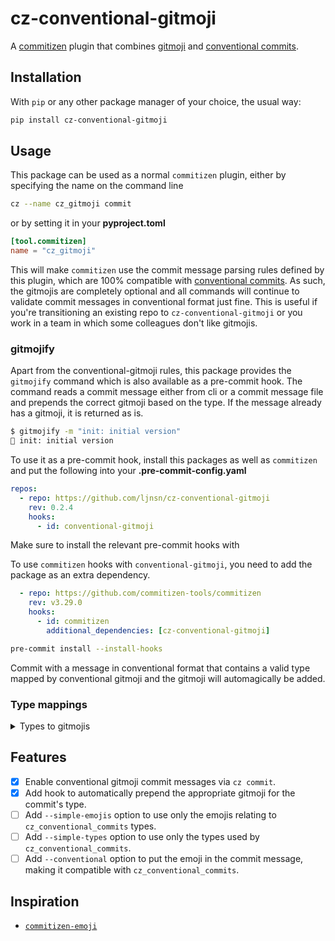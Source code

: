 # cz-conventional-gitmoji

A [commitizen](https://github.com/commitizen-tools/commitizen) plugin that combines [gitmoji](https://gitmoji.dev/) and [conventional commits](https://www.conventionalcommits.org/en/v1.0.0/).

## Installation

With `pip` or any other package manager of your choice, the usual way:

```bash
pip install cz-conventional-gitmoji
```

## Usage

This package can be used as a normal `commitizen` plugin, either by specifying the name on the command line

```bash
cz --name cz_gitmoji commit
```

or by setting it in your **pyproject.toml**

```toml
[tool.commitizen]
name = "cz_gitmoji"
```

This will make `commitizen` use the commit message parsing rules defined by this plugin, which are 100% compatible with [conventional commits](https://www.conventionalcommits.org/en/v1.0.0/). As such, the gitmojis are completely optional and all commands will continue to validate commit messages in conventional format just fine. This is useful if you're transitioning an existing repo to `cz-conventional-gitmoji` or you work in a team in which some colleagues don't like gitmojis.

### gitmojify

Apart from the conventional-gitmoji rules, this package provides the `gitmojify` command which is also available as a pre-commit hook. The command reads a commit message either from cli or a commit message file and prepends the correct gitmoji based on the type. If the message already has a gitmoji, it is returned as is.

```bash
$ gitmojify -m "init: initial version"
🎉 init: initial version
```

To use it as a pre-commit hook, install this packages as well as `commitizen` and put the following into your **.pre-commit-config.yaml**

```yaml
repos:
  - repo: https://github.com/ljnsn/cz-conventional-gitmoji
    rev: 0.2.4
    hooks:
      - id: conventional-gitmoji
```

Make sure to install the relevant pre-commit hooks with

To use `commitizen` hooks with `conventional-gitmoji`, you need to add the package as an extra dependency.

```yaml
  - repo: https://github.com/commitizen-tools/commitizen
    rev: v3.29.0
    hooks:
      - id: commitizen
        additional_dependencies: [cz-conventional-gitmoji]
```

```bash
pre-commit install --install-hooks
```

Commit with a message in conventional format that contains a valid type mapped by conventional gitmoji and the gitmoji will automagically be added.

### Type mappings

<details>
<summary>Types to gitmojis</summary>

| Type | Emoji |
|------|-------|
| `fix` | 🐛 |
| `feat` | ✨ |
| `docs` | 📝 |
| `style` | 🎨 |
| `refactor` | ♻️ |
| `perf` | ⚡️ |
| `test` | ✅ |
| `build` | 👷 |
| `ci` | 💚 |
| `revert` | ⏪️ |
| `dump` | 🔥 |
| `hotfix` | 🚑️ |
| `deploy` | 🚀 |
| `ui` | 💄 |
| `init` | 🎉 |
| `security` | 🔒️ |
| `secret` | 🔐 |
| `bump` | 🔖 |
| `fix`-lint | 🚨 |
| `wip` | 🚧 |
| `dep-drop` | ⬇️ |
| `dep-bump` | ⬆️ |
| `pin` | 📌 |
| `analytics` | 📈 |
| `dep-add` | ➕ |
| `dep-rm` | ➖ |
| `config` | 🔧 |
| `script` | 🔨 |
| `lang` | 🌐 |
| `typo` | ✏️ |
| `poop` | 💩 |
| `merge` | 🔀 |
| `package` | 📦️ |
| `external` | 👽️ |
| `resource` | 🚚 |
| `license` | 📄 |
| `boom` | 💥 |
| `asset` | 🍱 |
| `accessibility` | ♿️ |
| `source-docs` | 💡 |
| `beer` | 🍻 |
| `text` | 💬 |
| `db` | 🗃️ |
| `logs-add` | 🔊 |
| `logs-rm` | 🔇 |
| `people` | 👥 |
| `ux` | 🚸 |
| `arch` | 🏗️ |
| `design` | 📱 |
| `mock` | 🤡 |
| `egg` | 🥚 |
| `ignore` | 🙈 |
| `snap` | 📸 |
| `experiment` | ⚗️ |
| `seo` | 🔍️ |
| `types` | 🏷️ |
| `seed` | 🌱 |
| `flag` | 🚩 |
| `catch` | 🥅 |
| `animation` | 💫 |
| `deprecation` | 🗑️ |
| `auth` | 🛂 |
| `fix-simple` | 🩹 |
| `exploration` | 🧐 |
| `dead` | ⚰️ |
| `test-fail` | 🧪 |
| `logic` | 👔 |
| `health` | 🩺 |
| `infra` | 🧱 |
| `devxp` | 🧑‍💻 |
| `money` | 💸 |
| `threading` | 🧵 |
| `validation` | 🦺 |
| `chore` | 🧹 |

</details>

## Features

- [x] Enable conventional gitmoji commit messages via `cz commit`.
- [x] Add hook to automatically prepend the appropriate gitmoji for the commit's type.
- [ ] Add `--simple-emojis` option to use only the emojis relating to `cz_conventional_commits` types.
- [ ] Add `--simple-types` option to use only the types used by `cz_conventional_commits`.
- [ ] Add `--conventional` option to put the emoji in the commit message, making it compatible with `cz_conventional_commits`.

## Inspiration

- [`commitizen-emoji`](https://github.com/marcelomaia/commitizen-emoji)
